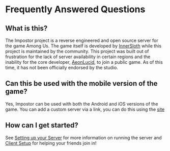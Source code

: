 # Frequently Answered Questions

## What is this?

The Impostor project is a reverse engineered and open source server for the game Among Us. The game itself is developed by [InnerSloth](http://www.innersloth.com/) while this project is maintained by the community. This project was built out of frustration for the lack of server availability in certain regions and the inability for the core developer, [AeonLucid](https://github.com/AeonLucid), to join a public game. As of this time, it has not been officially endorsed by the studio.

## Can this be used with the mobile version of the game?

Yes, Impostor can be used with both the Android and iOS versions of the game. You can add a custom server via a link, you can do this using the [site](https://impostor.github.io/Impostor)

## How can I get started?

See [Setting up your Server](Running-the-server.md) for more information on running the server and [Client Setup](https://impostor.github.io/Impostor/) for helping your friends join in!
